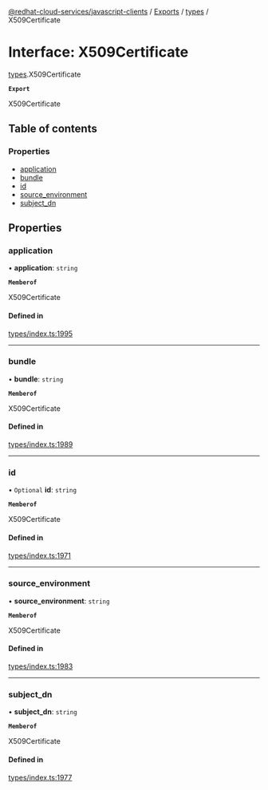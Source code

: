 [@redhat-cloud-services/javascript-clients](../README.md) / [Exports](../modules.md) / [types](../modules/types.md) / X509Certificate

# Interface: X509Certificate

[types](../modules/types.md).X509Certificate

**`Export`**

X509Certificate

## Table of contents

### Properties

- [application](types.X509Certificate.md#application)
- [bundle](types.X509Certificate.md#bundle)
- [id](types.X509Certificate.md#id)
- [source\_environment](types.X509Certificate.md#source_environment)
- [subject\_dn](types.X509Certificate.md#subject_dn)

## Properties

### application

• **application**: `string`

**`Memberof`**

X509Certificate

#### Defined in

[types/index.ts:1995](https://github.com/RedHatInsights/javascript-clients/blob/main/packages/integrations/types/index.ts#L1995)

___

### bundle

• **bundle**: `string`

**`Memberof`**

X509Certificate

#### Defined in

[types/index.ts:1989](https://github.com/RedHatInsights/javascript-clients/blob/main/packages/integrations/types/index.ts#L1989)

___

### id

• `Optional` **id**: `string`

**`Memberof`**

X509Certificate

#### Defined in

[types/index.ts:1971](https://github.com/RedHatInsights/javascript-clients/blob/main/packages/integrations/types/index.ts#L1971)

___

### source\_environment

• **source\_environment**: `string`

**`Memberof`**

X509Certificate

#### Defined in

[types/index.ts:1983](https://github.com/RedHatInsights/javascript-clients/blob/main/packages/integrations/types/index.ts#L1983)

___

### subject\_dn

• **subject\_dn**: `string`

**`Memberof`**

X509Certificate

#### Defined in

[types/index.ts:1977](https://github.com/RedHatInsights/javascript-clients/blob/main/packages/integrations/types/index.ts#L1977)
